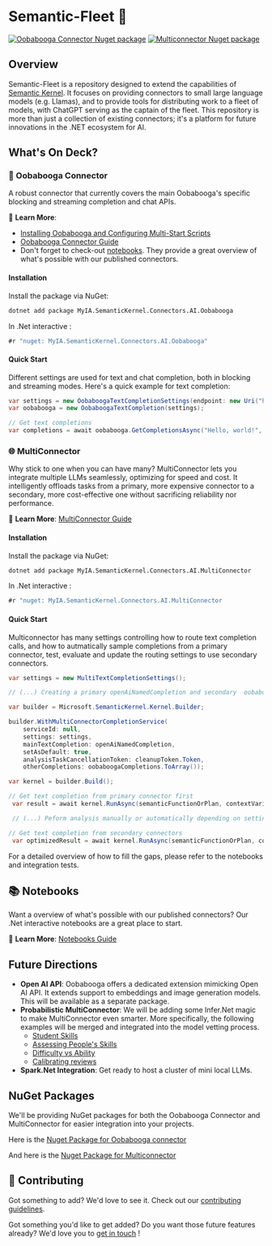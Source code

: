 ﻿# Semantic-Fleet 🚀

[![Oobabooga Connector Nuget package](https://img.shields.io/nuget/vpre/MyIA.SemanticKernel.Connectors.AI.Oobabooga?label=nuget%20Oobabooga%20Connector)](https://www.nuget.org/packages/MyIA.SemanticKernel.Connectors.AI.Oobabooga/)
[![Multiconnector Nuget package](https://img.shields.io/nuget/vpre/MyIA.SemanticKernel.Connectors.AI.MultiConnector?label=nuget%20MultiConnector)](https://www.nuget.org/packages/MyIA.SemanticKernel.Connectors.AI.MultiConnector/)

## Overview

Semantic-Fleet is a repository designed to extend the capabilities of [Semantic Kernel](https://github.com/microsoft/semantic-kernel). It focuses on providing connectors to small large language models (e.g. Llamas), and to provide tools for distributing work to a fleet of models, with ChatGPT serving as the captain of the fleet. This repository is more than just a collection of existing connectors; it's a platform for future innovations in the .NET ecosystem for AI.

## What's On Deck?

### 🤖 Oobabooga Connector

A robust connector that currently covers the main Oobabooga's specific blocking and streaming completion and chat APIs. 

📖 **Learn More**: 
- [Installing Oobabooga and Configuring Multi-Start Scripts](./docs/OOBABOOGA.md)
- [Oobabooga Connector Guide](./dotnet/src/Connectors/Connectors.AI.Oobabooga/README.md)
- Don't forget to check-out [notebooks](./dotnet/notebooks/README.md). They provide a great overview of what's possible with our published connectors.

#### Installation

Install the package via NuGet:

```bash
dotnet add package MyIA.SemanticKernel.Connectors.AI.Oobabooga
```

In .Net interactive :

```csharp
#r "nuget: MyIA.SemanticKernel.Connectors.AI.Oobabooga"
```


#### Quick Start

Different settings are used for text and chat completion, both in blocking and streaming modes. Here's a quick example for text completion:

```csharp
var settings = new OobaboogaTextCompletionSettings(endpoint: new Uri("http://localhost/"),  blockingPort: 5000, streamingPort: 5005);
var oobabooga = new OobaboogaTextCompletion(settings);

// Get text completions
var completions = await oobabooga.GetCompletionsAsync("Hello, world!", new CompleteRequestSettings());
```

### 🌐 MultiConnector
 
Why stick to one when you can have many? MultiConnector lets you integrate multiple LLMs seamlessly, optimizing for speed and cost. It intelligently offloads tasks from a primary, more expensive connector to a secondary, more cost-effective one without sacrificing reliability nor performance.

📖 **Learn More**: [MultiConnector Guide](./dotnet/src/IntegrationTests/Connectors/MultiConnector/README.md)

#### Installation

Install the package via NuGet:

```bash
dotnet add package MyIA.SemanticKernel.Connectors.AI.MultiConnector
```

In .Net interactive :

```csharp
#r "nuget: MyIA.SemanticKernel.Connectors.AI.MultiConnector
```

#### Quick Start

Multiconnector has many settings controlling how to route text completion calls, and how to autmatically sample completions from a primary connector, test, evaluate and update the routing settings to use secondary connectors.

```csharp
var settings = new MultiTextCompletionSettings();

// (...) Creating a primary openAiNamedCompletion and secondary  oobaboogaCompletions

var builder = Microsoft.SemanticKernel.Kernel.Builder;

builder.WithMultiConnectorCompletionService(
    serviceId: null,
    settings: settings,
    mainTextCompletion: openAiNamedCompletion,
    setAsDefault: true,
    analysisTaskCancellationToken: cleanupToken.Token,
    otherCompletions: oobaboogaCompletions.ToArray());

var kernel = builder.Build();

// Get text completion from primary connector first
 var result = await kernel.RunAsync(semanticFunctionOrPlan, contextVariables, cancellationToken: cleanupToken.Token).ConfigureAwait(false);

 // (...) Peform analysis manually or automatically depending on settings

// Get text completion from secondary connectors
 var optimizedResult = await kernel.RunAsync(semanticFunctionOrPlan, contextVariables, cancellationToken: cleanupToken.Token).ConfigureAwait(false);

```

For a detailed overview of how to fill the gaps, please refer to the notebooks and integration tests.


## 📚 Notebooks

Want a overview of what's possible with our published connectors? 
Our .Net interactive notebooks are a great place to start.

📖 **Learn More**: [Notebooks Guide](./dotnet/notebooks/README.md)

## Future Directions

- **Open AI API**: Oobabooga offers a dedicated extension mimicking Open AI API. It extends support to embeddings and image generation models. This will be available as a separate package.
- **Probabilistic MultiConnector**: We will be adding some Infer.Net magic to make MultiConnector even smarter. More specifically, the following examples will be merged and integrated into the model vetting process.
   - [Student Skills](https://dotnet.github.io/infer/userguide/Student%20skills.html)
   - [Assessing People's Skills](https://mbmlbook.com/LearningSkills.html)
   - [Difficulty vs Ability](https://dotnet.github.io/infer/userguide/Difficulty%20versus%20ability.html)
   - [Calibrating reviews](https://dotnet.github.io/infer/userguide/Calibrating%20reviews%20of%20conference%20submissions.html)  
- **Spark.Net Integration**: Get ready to host a cluster of mini local LLMs.

## NuGet Packages 

We'll be providing NuGet packages for both the Oobabooga Connector and MultiConnector for easier integration into your projects.

Here is the [Nuget Package for Oobabooga connector](https://www.nuget.org/packages/MyIA.SemanticKernel.Connectors.AI.Oobabooga/)

And here is the [Nuget Package for Multiconnector](https://www.nuget.org/packages/MyIA.SemanticKernel.Connectors.AI.Multiconnector/)


## 🤝 Contributing

Got something to add? We'd love to see it. Check out our [contributing guidelines](./CONTRIBUTING.md).

Got something you'd like to get added? Do you want those future features already? We'd love you to [get in touch](https://github.com/MyIntelligenceAgency) !
